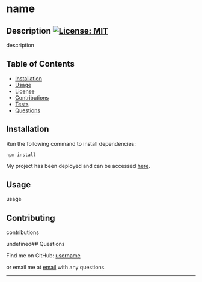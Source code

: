 # name

## Description [![License: MIT](https://img.shields.io/badge/License-MIT-yellow.svg)](https://opensource.org/licenses/MIT)

description


## Table of Contents
  
* [Installation](#installation)
* [Usage](#usage)
* [License](#license)
* [Contributions](#contributions)
* [Tests](#tests)
* [Questions](#questions)


## Installation

Run the following command to install dependencies:

```
npm install
```

My project has been deployed and can be accessed [here](url).


## Usage 

usage


## Contributing

contributions


undefined## Questions

Find me on GitHub: [username](https://github.com/username)

or email me at [email](mailto:email) with any questions.

---
